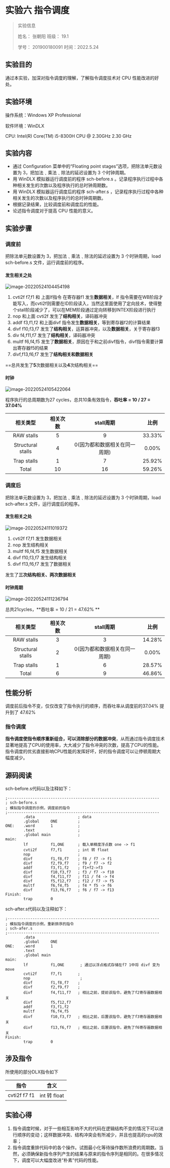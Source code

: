 # 实验六 指令调度

> 实验信息
>
> 姓名： 	张朝阳			班级： 19.1
>
> 学号：	201900180091      时间：2022.5.24
>

## 实验目的

通过本实验，加深对指令调度的理解，了解指令调度技术对 CPU 性能改进的好处。

## 实验环境

操作系统：Windows XP Professional

软件环境：WinDLX

CPU: Intel(R) Core(TM) i5-8300H CPU @ 2.30GHz   2.30 GHz

## 实验内容

- 通过 Configuration 菜单中的“Floating point stages”选项，把除法单元数设置为 3，把加法﹑乘法﹑除法的延迟设置为 3 个时钟周期。
- 用 WinDLX 模拟器运行调度前的程序 sch-before.s 。记录程序执行过程中各种相关发生的次数以及程序执行的总时钟周期数。 
- 用 WinDLX 模拟器运行调度后的程序 sch-after.s ，记录程序执行过程中各种相关发生的次数以及程序执行的总时钟周期数。 
- 根据记录结果，比较调度前和调度后的性能。 
- 论述指令调度对于提高 CPU 性能的意义。

## 实验步骤

### 调度前

把除法单元数设置为 3，把加法﹑乘法﹑除法的延迟设置为 3 个时钟周期，load  sch-before.s  文件，运行调度前的程序。

#### 发生相关之处

![image-20220524104454198](https://vvtorres.oss-cn-beijing.aliyuncs.com/image-20220524104454198.png)

1. cvti2f f7,f1 和 上面lf指令 在寄存器f1 发生**数据相关**，lf 指令需要在WB阶段才能写入，而cvti2f则需要在ID阶段读入，当然这里面使用了定向技术，使得整个stall阶段减少了，可以在MEM阶段通过定向转移到INTEX阶段进行执行
2. nop 和上面 cvti2f 发生了**结构相关**，译码器冲突
3. addf f3,f1,f2 和上面divf 指令发生**数据相关**，等到寄存器f2的计算结果
4. divf f10,f3,f7 发生了**结构相关**，运算器冲突，以及**数据相关**，关于寄存器f3
5. div f4,f11,f7 发生了**结构相关**，译码器冲突
6. multf f6,f4,f5 发生了**数据相关**，原因在于和之前divf指令，divf指令需要计算出寄存器f5的结果
7. divf,f13,f6,f7 发生了**结构相关和数据相关**

==总共发生了**5**次数据相关以及**4**次结构相关==

#### 时钟

![image-20220524105422064](https://vvtorres.oss-cn-beijing.aliyuncs.com/image-20220524105422064.png)

程序执行的总周期数为27 cycles，总共10条有效指令，**吞吐率 =  10 / 27 = 37.04%**

|     相关类型      | 相关次数 |           stall周期           |  比例  |
| :---------------: | :------: | :---------------------------: | :----: |
|    RAW stalls     |    5     |               9               | 33.33% |
| Structural stalls |    4     | 0(因为都和数据相关在同一周期) | 0.00%  |
|    Trap stalls    |    1     |               7               | 25.92% |
|       Total       |    10    |              16               | 59.26% |

### 调度后

把除法单元数设置为 3，把加法﹑乘法﹑除法的延迟设置为 3 个时钟周期，load  sch-after.s  文件，运行调度后的程序。

#### 发生相关之处

![image-20220524111019372](https://vvtorres.oss-cn-beijing.aliyuncs.com/image-20220524111019372.png)

1. cvti2f f7,f1 发生数据相关
2. nop 发生结构相关
3. multf f6,f4,f5 发生数据相关
4. divf f10,f3,f7 发生结构相关
5. divf f13,f6,f7 发生了数据相关

发生了**三次结构相关、两次数据相关**

#### 时钟周期

![image-20220524111236794](https://vvtorres.oss-cn-beijing.aliyuncs.com/image-20220524111236794.png)

总共21cycles，**吞吐率 = 10 / 21 = 47.62% ** 

|     相关类型      | 相关次数 |           stall周期           |  比例  |
| :---------------: | :------: | :---------------------------: | :----: |
|    RAW stalls     |    3     |               3               | 14.28% |
| Structural stalls |    2     | 0(因为都和数据相关在同一周期) | 0.00%  |
|    Trap stalls    |    1     |               6               | 28.57% |
|       Total       |    6     |               9               | 46.86% |

## 性能分析

调度前后指令不变，仅仅改变了指令执行的顺序，而吞吐率从调度前的37.04% 提升到了 47.62%

### 指令调度

**指令调度使指令顺序重新组合，可以消除部分的数据冲突**，从而通过指令调度技术显著地提高了CPU的使用率，大大减少了指令冲突的次数，提高了CPU的性能。 指令调度的优劣直接影响CPU性能的发挥好坏，好的指令调度可以让停顿周期大幅度减少。

## 源码阅读

 sch-before.s代码以及注释如下：

```assembly
;-------------------------------------------------------------------
; sch-before.s
; 模拟指令调度的示例，调度前的指令
;-------------------------------------------------------------------
		.data					; data
		.global		ONE			; 
ONE:	.word		1			;
		.text					;
		.global	main			;
main:
		lf          f1,ONE		; 载入单精度浮点数 one -> f1
		cvti2f		f7,f1		; int 转 float
		nop                     ; 
		divf		f1,f8,f7	; f8 / f7 -> f1
		divf		f2,f9,f7	; f9 / f7 -> f2
		addf		f3,f1,f2	; f1+f2->f3
		divf		f10,f3,f7	; f3 / f7 -> f10
		divf		f4,f11,f7	; f11 / f4 -> f4
		divf		f5,f12,f7	; f12 / f7 -> f5
		multf		f6,f4,f5	; f4 * f5 -> f6
		divf		f13,f6,f7	; f6 / f7 -> f13
Finish: 	
		trap		0
```

 sch-after.s代码以及注释如下：

```assembly
;-------------------------------------------------------------------
; 模拟指令调度的示例，重新排序的指令
; sch-afer.s
;-------------------------------------------------------------------
		.data
		.global		ONE
ONE:	.word		1
		.text
		.global	main
main:
		lf          f1,ONE		 ; 通过以浮点格式存储在f7 1中将 divf 变为 move
		cvti2f		f7,f1		; 
		nop                      ; 
		divf		f1,f8,f7	;
		divf		f2,f9,f7	;
		divf		f4,f11,f7	; 相比之前，提前该指令，避免了f2寄存器数据相关
		divf		f5,f12,f7	
		addf		f3,f1,f2	
		multf		f6,f4,f5
		divf		f10,f3,f7	; 相比之前，后置该指令，避免了f3寄存器数据相关
		divf		f13,f6,f7	; 相比之前，后置该指令，避免了f6寄存器数据相关
Finish: 	
		trap		0

```



## 涉及指令

所使用的部分DLX指令如下

|     指令     |     含义     |
| :----------: | :----------: |
| cvti2f f7 f1 | int 转 float |

## 实验心得

1. 指令调度时候，对于一些相互影响不大的代码在逻辑结构不变的情况下可以进行顺序的变动；这样数据冲突、结构冲突会有所减少，并且也提高的cpu的效率；
2.  指令调度重排代码中的各个操作。试图最小化等待操作数所浪费的周期数。当然，必须确保新指令序列产生的结果与原来的指令序列是相同的。在很多情况下，调度可以大幅度改进“朴素”代码的性能。
